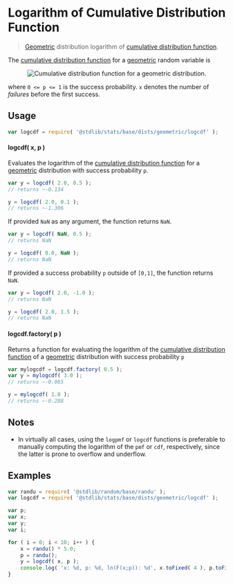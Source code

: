 <!--

@license Apache-2.0

Copyright (c) 2018 The Stdlib Authors.

Licensed under the Apache License, Version 2.0 (the "License");
you may not use this file except in compliance with the License.
You may obtain a copy of the License at

   http://www.apache.org/licenses/LICENSE-2.0

Unless required by applicable law or agreed to in writing, software
distributed under the License is distributed on an "AS IS" BASIS,
WITHOUT WARRANTIES OR CONDITIONS OF ANY KIND, either express or implied.
See the License for the specific language governing permissions and
limitations under the License.

-->

# Logarithm of Cumulative Distribution Function

> [Geometric][geometric-distribution] distribution logarithm of [cumulative distribution function][cdf].

<section class="intro">

The [cumulative distribution function][cdf] for a [geometric][geometric-distribution] random variable is

<!-- <equation class="equation" label="eq:geometric_cdf" align="center" raw="F(x;p)= \begin{cases} 0 & \text{ for } x < 0 \\ 1-(1 - p)^{\left\lfloor x \right\rfloor+1} & \text{ otherwise} \end{cases}" alt="Cumulative distribution function for a geometric distribution."> -->

<div class="equation" align="center" data-raw-text="F(x;p)= \begin{cases} 0 &amp; \text{ for } x &lt; 0 \\ 1-(1 - p)^{\left\lfloor x \right\rfloor+1} &amp; \text{ otherwise} \end{cases}" data-equation="eq:geometric_cdf">
    <img src="https://cdn.rawgit.com/stdlib-js/stdlib/6c7e930588674097b03b3201c5d368532bba6c67/lib/node_modules/@stdlib/stats/base/dists/geometric/logcdf/docs/img/equation_geometric_cdf.svg" alt="Cumulative distribution function for a geometric distribution.">
    <br>
</div>

<!-- </equation> -->

where `0 <= p <= 1` is the success probability. `x` denotes the number of _failures_ before the first success.

</section>

<!-- /.intro -->

<section class="usage">

## Usage

```javascript
var logcdf = require( '@stdlib/stats/base/dists/geometric/logcdf' );
```

#### logcdf( x, p )

Evaluates the logarithm of the [cumulative distribution function][cdf] for a [geometric][geometric-distribution] distribution with success probability `p`.

```javascript
var y = logcdf( 2.0, 0.5 );
// returns ~-0.134

y = logcdf( 2.0, 0.1 );
// returns ~-1.306
```

If provided `NaN` as any argument, the function returns `NaN`.

```javascript
var y = logcdf( NaN, 0.5 );
// returns NaN

y = logcdf( 0.0, NaN );
// returns NaN
```

If provided a success probability `p` outside of `[0,1]`, the function returns `NaN`.

```javascript
var y = logcdf( 2.0, -1.0 );
// returns NaN

y = logcdf( 2.0, 1.5 );
// returns NaN
```

#### logcdf.factory( p )

Returns a function for evaluating the logarithm of the [cumulative distribution function][cdf] of a [geometric][geometric-distribution] distribution with success probability `p`

```javascript
var mylogcdf = logcdf.factory( 0.5 );
var y = mylogcdf( 3.0 );
// returns ~-0.065

y = mylogcdf( 1.0 );
// returns ~-0.288
```

</section>

<!-- /.usage -->

<section class="notes">

## Notes

-   In virtually all cases, using the `logpmf` or `logcdf` functions is preferable to manually computing the logarithm of the `pmf` or `cdf`, respectively, since the latter is prone to overflow and underflow.

</section>

<!-- /.notes -->

<section class="examples">

## Examples

<!-- eslint no-undef: "error" -->

```javascript
var randu = require( '@stdlib/random/base/randu' );
var logcdf = require( '@stdlib/stats/base/dists/geometric/logcdf' );

var p;
var x;
var y;
var i;

for ( i = 0; i < 10; i++ ) {
    x = randu() * 5.0;
    p = randu();
    y = logcdf( x, p );
    console.log( 'x: %d, p: %d, ln(F(x;p)): %d', x.toFixed( 4 ), p.toFixed( 4 ), y.toFixed( 4 ) );
}
```

</section>

<!-- /.examples -->

<section class="links">

[cdf]: https://en.wikipedia.org/wiki/Cumulative_distribution_function

[geometric-distribution]: https://en.wikipedia.org/wiki/Geometric_distribution

</section>

<!-- /.links -->
